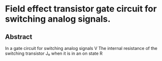 # Field effect transistor gate circuit for switching analog signals.

## Abstract
In a gate circuit for switching analog signals V The internal resistance of the switching transistor J₀ when it is in an on state R